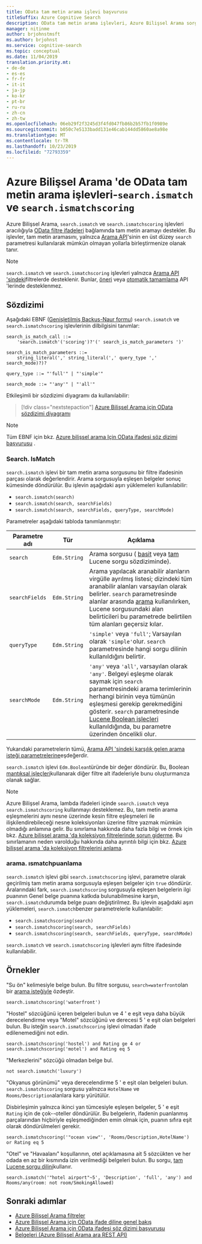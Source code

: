 ```yaml
---
title: OData tam metin arama işlevi başvurusu
titleSuffix: Azure Cognitive Search
description: OData tam metin arama işlevleri, Azure Bilişsel Arama sorgularında Search. IsMatch ve Search. ısmatchpuanlama.
manager: nitinme
author: brjohnstmsft
ms.author: brjohnst
ms.service: cognitive-search
ms.topic: conceptual
ms.date: 11/04/2019
translation.priority.mt:
- de-de
- es-es
- fr-fr
- it-it
- ja-jp
- ko-kr
- pt-br
- ru-ru
- zh-cn
- zh-tw
ms.openlocfilehash: 06eb29f2f3245d3f4fd047fb86b2b57fb1f0989e
ms.sourcegitcommit: b050c7e5133badd131e46cab144dd5860ae8a98e
ms.translationtype: MT
ms.contentlocale: tr-TR
ms.lasthandoff: 10/23/2019
ms.locfileid: "72793359"
---
```

# <a name="odata-full-text-search-functions-in-azure-cognitive-search---searchismatch-and-searchismatchscoring"></a>Azure Bilişsel Arama 'de OData tam metin arama işlevleri-`search.ismatch` ve `search.ismatchscoring`

Azure Bilişsel Arama, `search.ismatch` ve `search.ismatchscoring` işlevleri aracılığıyla [OData filtre ifadeleri](query-odata-filter-orderby-syntax.md) bağlamında tam metin aramayı destekler. Bu işlevler, tam metin aramasını, yalnızca [Arama API](https://docs.microsoft.com/rest/api/searchservice/search-documents)'sinin en üst düzey `search` parametresi kullanılarak mümkün olmayan yollarla birleştirmenize olanak tanır.

> [!NOTE]
> `search.ismatch` ve `search.ismatchscoring` işlevleri yalnızca [Arama API 'sindeki](https://docs.microsoft.com/rest/api/searchservice/search-documents)filtrelerde desteklenir. Bunlar, [öneri](https://docs.microsoft.com/rest/api/searchservice/suggestions) veya [otomatik tamamlama](https://docs.microsoft.com/rest/api/searchservice/autocomplete) API 'lerinde desteklenmez.

## <a name="syntax"></a>Sözdizimi

Aşağıdaki EBNF ([Genişletilmiş Backus-Naur formu](https://en.wikipedia.org/wiki/Extended_Backus–Naur_form)) `search.ismatch` ve `search.ismatchscoring` işlevlerinin dilbilgisini tanımlar:

<!-- Upload this EBNF using https://bottlecaps.de/rr/ui to create a downloadable railroad diagram. -->

```
search_is_match_call ::=
    'search.ismatch'('scoring')?'(' search_is_match_parameters ')'

search_is_match_parameters ::=
    string_literal(',' string_literal(',' query_type ',' search_mode)?)?

query_type ::= "'full'" | "'simple'"

search_mode ::= "'any'" | "'all'"
```

Etkileşimli bir sözdizimi diyagramı da kullanılabilir:

> [!div class="nextstepaction"]
> [Azure Bilişsel Arama için OData sözdizimi diyagramı](https://azuresearch.github.io/odata-syntax-diagram/#search_is_match_call)

> [!NOTE]
> Tüm EBNF için bkz. [Azure bilişsel arama Için OData ifadesi söz dizimi başvurusu](search-query-odata-syntax-reference.md) .

### <a name="searchismatch"></a>Search. IsMatch

`search.ismatch` işlevi bir tam metin arama sorgusunu bir filtre ifadesinin parçası olarak değerlendirir. Arama sorgusuyla eşleşen belgeler sonuç kümesinde döndürülür. Bu işlevin aşağıdaki aşırı yüklemeleri kullanılabilir:

- `search.ismatch(search)`
- `search.ismatch(search, searchFields)`
- `search.ismatch(search, searchFields, queryType, searchMode)`

Parametreler aşağıdaki tabloda tanımlanmıştır:

| Parametre adı | Tür | Açıklama |
| --- | --- | --- |
| `search` | `Edm.String` | Arama sorgusu ( [basit](query-simple-syntax.md) veya [tam](query-lucene-syntax.md) Lucene sorgu sözdiziminde). |
| `searchFields` | `Edm.String` | Arama yapılacak aranabilir alanların virgülle ayrılmış listesi; dizindeki tüm aranabilir alanları varsayılan olarak belirler. `search` parametresinde alanlar arasında [arama](query-lucene-syntax.md#bkmk_fields) kullanılırken, Lucene sorgusundaki alan belirticileri bu parametrede belirtilen tüm alanları geçersiz kılar. |
| `queryType` | `Edm.String` | `'simple'` veya `'full'`; Varsayılan olarak `'simple'`olur. `search` parametresinde hangi sorgu dilinin kullanıldığını belirtir. |
| `searchMode` | `Edm.String` | `'any'` veya `'all'`, varsayılan olarak `'any'`. Belgeyi eşleşme olarak saymak için `search` parametresindeki arama terimlerinin herhangi birinin veya tümünün eşleşmesi gerekip gerekmediğini gösterir. `search` parametresinde [Lucene Boolean işleçleri](query-lucene-syntax.md#bkmk_boolean) kullanıldığında, bu parametre üzerinden öncelikli olur. |

Yukarıdaki parametrelerin tümü, [Arama API 'sindeki karşılık gelen arama isteği parametrelerine](https://docs.microsoft.com/rest/api/searchservice/search-documents)eşdeğerdir.

`search.ismatch` işlevi `Edm.Boolean`türünde bir değer döndürür. Bu, Boolean [mantıksal işleçleri](search-query-odata-logical-operators.md)kullanarak diğer filtre alt ifadeleriyle bunu oluşturmanıza olanak sağlar.

> [!NOTE]
> Azure Bilişsel Arama, lambda ifadeleri içinde `search.ismatch` veya `search.ismatchscoring` kullanmayı desteklemez. Bu, tam metin arama eşleşmelerini aynı nesne üzerinde kesin filtre eşleşmeleri ile ilişkilendirebileceği nesne koleksiyonları üzerine filtre yazmak mümkün olmadığı anlamına gelir. Bu sınırlama hakkında daha fazla bilgi ve örnek için bkz. [Azure bilişsel arama 'da koleksiyon filtrelerinde sorun giderme](search-query-troubleshoot-collection-filters.md). Bu sınırlamanın neden varolduğu hakkında daha ayrıntılı bilgi için bkz. [Azure bilişsel arama 'da koleksiyon filtrelerini anlama](search-query-understand-collection-filters.md).


### <a name="searchismatchscoring"></a>arama. ısmatchpuanlama

`search.ismatch` işlevi gibi `search.ismatchscoring` işlevi, parametre olarak geçirilmiş tam metin arama sorgusuyla eşleşen belgeler için `true` döndürür. Aralarındaki fark, `search.ismatchscoring` sorgusuyla eşleşen belgelerin ilgi puanının Genel belge puanına katkıda bulunabilmesine karşın, `search.ismatch`durumda belge puanı değiştirilmez. Bu işlevin aşağıdaki aşırı yüklemeleri, `search.ismatch`benzer parametrelerle kullanılabilir:

- `search.ismatchscoring(search)`
- `search.ismatchscoring(search, searchFields)`
- `search.ismatchscoring(search, searchFields, queryType, searchMode)`

`search.ismatch` ve `search.ismatchscoring` işlevleri aynı filtre ifadesinde kullanılabilir.

## <a name="examples"></a>Örnekler

"Su ön" kelimesiyle belge bulun. Bu filtre sorgusu, `search=waterfront`olan bir [arama isteğiyle](https://docs.microsoft.com/rest/api/searchservice/search-documents) özdeştir.

    search.ismatchscoring('waterfront')

"Hostel" sözcüğünü içeren belgeleri bulun ve 4 ' e eşit veya daha büyük derecelendirme veya "Motel" sözcüğünü ve derecesi 5 ' e eşit olan belgeleri bulun. Bu isteğin `search.ismatchscoring` işlevi olmadan ifade edilenemediğini not edin.

    search.ismatchscoring('hostel') and Rating ge 4 or search.ismatchscoring('motel') and Rating eq 5

"Merkezlerini" sözcüğü olmadan belge bul.

    not search.ismatch('luxury')

"Okyanus görünümü" veya derecelendirme 5 ' e eşit olan belgeleri bulun. `search.ismatchscoring` sorgusu yalnızca `HotelName` ve `Rooms/Description`alanlara karşı yürütülür.

Disbirleşimin yalnızca ikinci yan tümcesiyle eşleşen belgeler, 5 ' e eşit `Rating` için de çok--oteller döndürülür. Bu belgelerin, ifadenin puanlanmış parçalarından hiçbiriyle eşleşmediğinden emin olmak için, puanın sıfıra eşit olarak döndürülmeleri gerekir.

    search.ismatchscoring('"ocean view"', 'Rooms/Description,HotelName') or Rating eq 5

"Otel" ve "Havaalanı" koşullarının, otel açıklamasına ait 5 sözcükten ve her odada en az bir kısmında izin verilmediği belgeleri bulun. Bu sorgu, [tam Lucene sorgu dilini](query-lucene-syntax.md)kullanır.

    search.ismatch('"hotel airport"~5', 'Description', 'full', 'any') and Rooms/any(room: not room/SmokingAllowed)

## <a name="next-steps"></a>Sonraki adımlar  

- [Azure Bilişsel Arama filtreler](search-filters.md)
- [Azure Bilişsel Arama için OData ifade diline genel bakış](query-odata-filter-orderby-syntax.md)
- [Azure Bilişsel Arama için OData ifadesi söz dizimi başvurusu](search-query-odata-syntax-reference.md)
- [Belgeleri &#40;Azure Bilişsel Arama ara REST API&#41;](https://docs.microsoft.com/rest/api/searchservice/Search-Documents)
